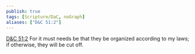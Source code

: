 ```yaml
---
publish: true
tags: [Scripture/DaC, noGraph]
aliases: ["D&C 51:2"]
---
```

[D&C 51:2](https://churchofjesuschrist.org/study/scriptures/dc-testament/dc/51?lang=eng&id=p2#p2) For it must needs be that they be organized according to my laws; if otherwise, they will be cut off.
